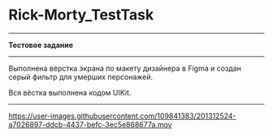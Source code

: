 # Rick-Morty_TestTask

---

__Тестовое задание__

---

Выполнена вёрстка экрана по макету дизайнера в Figma и создан серый фильтр для умерших персонажей.

Вся вёстка выполнена кодом UIKit.

---


https://user-images.githubusercontent.com/109841383/201312524-a7026897-ddcb-4437-befc-3ec5e868677a.mov

